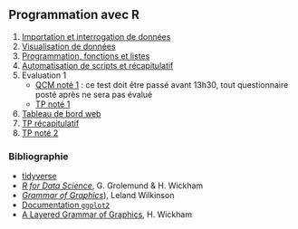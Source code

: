 ## Programmation avec R

1. [Importation et interrogation de données](seance1.html)
1. [Visualisation de données](seance2.html)
1. [Programmation, fonctions et listes](seance3.html)
1. [Automatisation de scripts et récapitulatif](seance4.html)
1. Evaluation 1
    - <a href="https://forms.office.com/Pages/ResponsePage.aspx?id=motuTZeCNEOC9mhoHTSpT3koJdJ7tCVLohD99orTllhUN05XWEZXS1FLTTdWOFk5M0Y5TTQyNUlaNC4u" target="_blank">QCM noté 1</a> : ce test doit être passé avant 13h30, tout questionnaire posté après ne sera pas évalué 
    - [TP noté 1](tpnote1.html) 
1. [Tableau de bord web](seance6.html)
1. [TP récapitulatif](recap.html)
1. [TP noté 2](tpnote2.html)

<!--

1. [Tableau de bord statique](seance5.html)
1. [Tableau de bord dynamique](seance6.html)
1. [Application web](seance7.html)
1. [TP récapitulatif](recap.html)
1. [TP noté 2](tpnote2.html)
-->

### Bibliographie

- [tidyverse](http://tidyverse.org/)
- [*R for Data Science*](http://r4ds.had.co.nz/), G. Grolemund & H. Wickham
- [*Grammar of Graphics*](http://www.springer.com/us/book/9780387245447)), Leland Wilkinson
- [Documentation `ggplot2`](http://docs.ggplot2.org/current/)
- [A Layered Grammar of Graphics](http://www.tandfonline.com/doi/abs/10.1198/jcgs.2009.07098), H. Wickham

